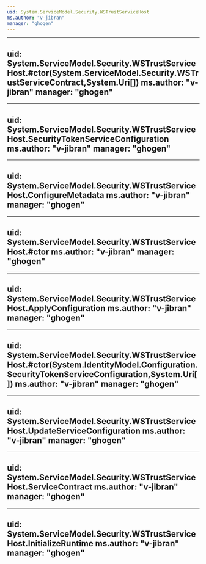 ```yaml
---
uid: System.ServiceModel.Security.WSTrustServiceHost
ms.author: "v-jibran"
manager: "ghogen"
---
```


---
uid: System.ServiceModel.Security.WSTrustServiceHost.#ctor(System.ServiceModel.Security.WSTrustServiceContract,System.Uri[])
ms.author: "v-jibran"
manager: "ghogen"
---

---
uid: System.ServiceModel.Security.WSTrustServiceHost.SecurityTokenServiceConfiguration
ms.author: "v-jibran"
manager: "ghogen"
---

---
uid: System.ServiceModel.Security.WSTrustServiceHost.ConfigureMetadata
ms.author: "v-jibran"
manager: "ghogen"
---

---
uid: System.ServiceModel.Security.WSTrustServiceHost.#ctor
ms.author: "v-jibran"
manager: "ghogen"
---

---
uid: System.ServiceModel.Security.WSTrustServiceHost.ApplyConfiguration
ms.author: "v-jibran"
manager: "ghogen"
---

---
uid: System.ServiceModel.Security.WSTrustServiceHost.#ctor(System.IdentityModel.Configuration.SecurityTokenServiceConfiguration,System.Uri[])
ms.author: "v-jibran"
manager: "ghogen"
---

---
uid: System.ServiceModel.Security.WSTrustServiceHost.UpdateServiceConfiguration
ms.author: "v-jibran"
manager: "ghogen"
---

---
uid: System.ServiceModel.Security.WSTrustServiceHost.ServiceContract
ms.author: "v-jibran"
manager: "ghogen"
---

---
uid: System.ServiceModel.Security.WSTrustServiceHost.InitializeRuntime
ms.author: "v-jibran"
manager: "ghogen"
---
